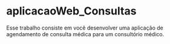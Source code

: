 # aplicacaoWeb_Consultas
Esse trabalho consiste em você desenvolver uma aplicação de agendamento de consulta médica para um consultório médico.
